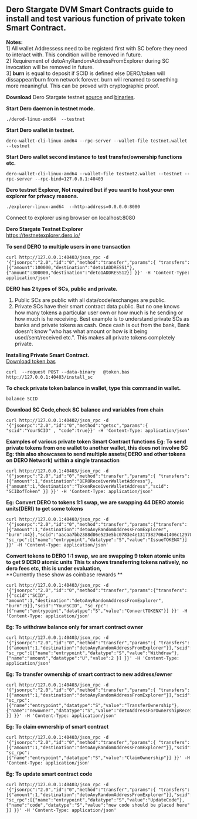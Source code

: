 ## Dero Stargate DVM Smart Contracts guide to install and test various function of private token Smart Contract.

**Notes:**  
1] All wallet Addressess need to be registerd first with SC before they need to interact with. This condition will be removed in future.  
2] Requirement of detoAnyRandomAddressFromExplorer during SC invocation will be removed in future.  
3] **burn** is equal to deposit if SCID is defined else DERO/token will dissappear/burn from network forever. burn will renamed to something more meaningful. This can be proved with cryptographic proof.  


**Download** Dero Stargate testnet [source](https://git.dero.io/DeroProject/derosuite_stargate) and [binaries](https://git.dero.io/DeroProject/Dero_Stargate_testnet_binaries).

**Start Dero daemon in testnet mode.**
```
./derod-linux-amd64  --testnet
```

**Start Dero wallet in testnet.** 
```
dero-wallet-cli-linux-amd64 --rpc-server --wallet-file testnet.wallet --testnet
```

**Start Dero wallet second instance to test transfer/ownership functions etc.**
```
dero-wallet-cli-linux-amd64 --wallet-file testnet2.wallet --testnet --rpc-server --rpc-bind=127.0.0.1:40403
```

**Dero testnet Explorer, Not required but if you want to host your own explorer for privacy reasons.**
```
./explorer-linux-amd64  --http-address=0.0.0.0:8080                  
```
Connect to explorer using browser on localhost:8080


**Dero Stargate Testnet Explorer**  
[https://testnetexplorer.dero.io/ ](https://testnetexplorer.dero.io/)


**To send DERO to multiple users in one transaction**
```
curl http://127.0.0.1:40403/json_rpc -d '{"jsonrpc":"2.0","id":"0","method":"transfer","params":{ "transfers":[{"amount":100000,"destination":"deto1ADDRESS1"},{"amount":300000,"destination":"deto1ADDRESS12}] }}' -H 'Content-Type: application/json'
```

**DERO has 2 types of SCs, public and private.**
1. Public SCs are public with all data/code/exchanges are public.
1. Private SCs have their smart contract data public. But no one knows how many tokens a particular user own or how much is he sending or how much is he receiving. Best example is to understand private SCs as banks and private tokens as cash. Once cash is out from the bank, Bank doesn't know "who has what amount or how is it being used/sent/received etc.". This makes all private tokens completely private.

**Installing Private Smart Contract.**  
 [Download token.bas](https://git.dero.io/DeroProject/derosuite_stargate/src/master/cmd/dvm/token.bas)
```
curl  --request POST --data-binary   @token.bas http://127.0.0.1:40403/install_sc
```

**To check private token balance in wallet, type this command in wallet.**
```
balance SCID
```

**Download SC Code,check SC balance and variables from chain**
```
curl http://127.0.0.1:40402/json_rpc -d '{"jsonrpc":"2.0","id":"0","method":"getsc","params":{ "scid":"YourSCID" , "code":true}}' -H 'Content-Type: application/json'
```


**Examples of various private token Smart Contract functions**
**Eg: To send private tokens from one wallet to another wallet, this does not involve SC**
**Eg: this also showcases to send multiple assets( DERO and other tokens on DERO Network) within a single transaction**
```
curl http://127.0.0.1:40403/json_rpc -d '{"jsonrpc":"2.0","id":"0","method":"transfer","params":{ "transfers":[{"amount":1,"destination":"DEROReceiverWalletAddress"},{"amount":1,"destination":"TokenReceiverWalletAddress","scid": "SCIDofToken" }] }}' -H 'Content-Type: application/json'
```


**Eg: Convert DERO to tokens 1:1 swap, we are swapping 44 DERO atomic units(DERI) to get some tokens**
```
curl http://127.0.0.1:40403/json_rpc -d '{"jsonrpc":"2.0","id":"0","method":"transfer","params":{"transfers":[{"amount":1,"destination":"detoAnyRandomAddressFromExplorer", "burn":44}],"scid":"aacaa7bb2388d06e523e5bc0783e4e131738270641406c12978155ba033373af", "sc_rpc":[{"name":"entrypoint","datatype":"S","value":"IssueTOKENX"}] }}' -H 'Content-Type: application/json'
```


**Convert tokens to DERO 1:1 swap, we are swapping 9 token atomic units to get 9 DERO atomic units**
**This tx shows transferring tokens natively, no dero fees etc, this is under evaluation,**  
**Currently these show as coinbase rewards **
```
curl http://127.0.0.1:40403/json_rpc -d '{"jsonrpc":"2.0","id":"0","method":"transfer","params":{"transfers":[{"scid":"SCID", "amount":1,"destination":"detoAnyRandomAddressFromExplorer", "burn":9}],"scid":"YourSCID", "sc_rpc":[{"name":"entrypoint","datatype":"S","value":"ConvertTOKENX"}] }}' -H 'Content-Type: application/json'
```

**Eg: To withdraw balance only for smart contract owner**
```
curl http://127.0.0.1:40403/json_rpc -d '{"jsonrpc":"2.0","id":"0","method":"transfer","params":{ "transfers":[{"amount":1,"destination":"detoAnyRandomAddressFromExplorer"}],"scid":"YourSCID", "sc_rpc":[{"name":"entrypoint","datatype":"S","value":"Withdraw"}, {"name":"amount","datatype":"U","value":2 }] }}' -H 'Content-Type: application/json'
```

**Eg: To transfer ownership of smart contract to new address/owner**
```
curl http://127.0.0.1:40403/json_rpc -d '{"jsonrpc":"2.0","id":"0","method":"transfer","params":{ "transfers":[{"amount":1,"destination":"detoAnyRandomAddressFromExplorer"}],"scid":"YourSCID", "sc_rpc":[{"name":"entrypoint","datatype":"S","value":"TransferOwnership"}, {"name":"newowner","datatype":"S","value":"detoAddressForOwnershipReceiver" }] }}' -H 'Content-Type: application/json'

```

**Eg: To claim ownership of smart contract**
```
curl http://127.0.0.1:40403/json_rpc -d '{"jsonrpc":"2.0","id":"0","method":"transfer","params":{ "transfers":[{"amount":1,"destination":"detoAnyRandomAddressFromExplorer"}],"scid":"YourSCID", "sc_rpc":[{"name":"entrypoint","datatype":"S","value":"ClaimOwnership"}] }}' -H 'Content-Type: application/json'
```


**Eg: To update smart contract code**
```
curl http://127.0.0.1:40403/json_rpc -d '{"jsonrpc":"2.0","id":"0","method":"transfer","params":{ "transfers":[{"amount":1,"destination":"detoAnyRandomAddressFromExplorer"}],"scid":"YourSCID", "sc_rpc":[{"name":"entrypoint","datatype":"S","value":"UpdateCode"}, {"name":"code","datatype":"S","value":"new code should be placed here" }] }}' -H 'Content-Type: application/json'


```
